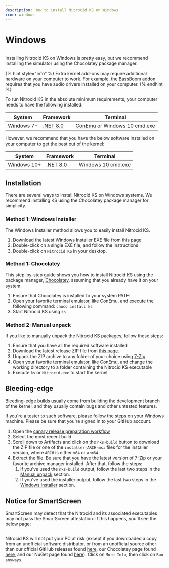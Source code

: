 ```yaml
---
description: How to install Nitrocid KS on Windows
icon: windows
---
```


# Windows

<figure><img src="https://github.com/Aptivi-Stable-Docs/nks-manual-0.1.0/blob/main/.gitbook/assets/001-welcome.png" alt=""><figcaption></figcaption></figure>

Installing Nitrocid KS on Windows is pretty easy, but we recommend installing the simulator using the Chocolatey package manager.

{% hint style="info" %}
Extra kernel add-ons may require additional hardware on your computer to work. For example, the BassBoom addon requires that you have audio drivers installed on your computer.
{% endhint %}

To run Nitrocid KS in the absolute minimum requirements, your computer needs to have the following installed:

| System     | Framework                                                          | Terminal                                                  |
| ---------- | ------------------------------------------------------------------ | --------------------------------------------------------- |
| Windows 7+ | [.NET 8.0](https://dotnet.microsoft.com/en-us/download/dotnet/8.0) | [ConEmu](https://conemu.github.io/) or Windows 10 cmd.exe |

However, we recommend that you have the below software installed on your computer to get the best out of the kernel:

| System      | Framework                                                          | Terminal           |
| ----------- | ------------------------------------------------------------------ | ------------------ |
| Windows 10+ | [.NET 8.0](https://dotnet.microsoft.com/en-us/download/dotnet/8.0) | Windows 10 cmd.exe |

## Installation

There are several ways to install Nitrocid KS on Windows systems. We recommend installing KS using the Chocolatey package manager for simplicity.

### Method 1: Windows Installer

The Windows Installer method allows you to easily install Nitrocid KS.

1. Download the latest Windows Installer EXE file from [this page](https://github.com/Aptivi/Kernel-Simulator/releases)
2. Double-click on a single EXE file, and follow the instructions
3. Double-click on `Nitrocid KS` in your desktop.

### Method 1: Chocolatey

This step-by-step guide shows you how to install Nitrocid KS using the package manager, [Chocolatey](https://chocolatey.org/install), assuming that you already have it on your system.

1. Ensure that Chocolatey is installed to your system PATH
2. Open your favorite terminal emulator, like ConEmu, and execute the following command: `choco install ks`
3. Start Nitrocid KS using `ks`

### Method 2: Manual unpack

If you like to manually unpack the Nitrocid KS packages, follow these steps:

1. Ensure that you have all the required software installed
2. Download the latest release ZIP file from [this page](https://github.com/Aptivi/Kernel-Simulator/releases).
3. Unpack the ZIP archive to any folder of your choice using [7-Zip](https://7-zip.org/)
4. Open your favorite terminal emulator, like ConEmu, and change the working directory to a folder containing the Nitrocid KS executable
5. Execute `ks` or `Nitrocid.exe` to start the kernel

## Bleeding-edge

Bleeding-edge builds usually come from building the development branch of the kernel, and they usually contain bugs and other untested features.

If you're a tester to such software, please follow the steps on your Windows machine. Please be sure that you're signed in to your GitHub account.

1. Open the [canary release preparation workflow](https://github.com/Aptivi/Nitrocid/actions/workflows/release-canary.yml)
2. Select the most recent build
3. Scroll down to Artifacts and click on the `nks-build` button to download the ZIP file or one of the `installer-ARCH-msi` files for the installer version, where `ARCH` is either `x64` or `arm64`.
4. Extract the file. Be sure that you have the latest version of 7-Zip or your favorite archive manager installed. After that, follow the steps:
   1. If you've used the `nks-build` output, follow the last two steps in the [Manual unpack](https://aptivi.gitbook.io/aptivi/nitrocid-ks-manual/installation-and-maintenance/installing-the-kernel/windows#method-3-manual-unpack) section.
   2. If you've used the installer output, follow the last two steps in the [Windows Installer](https://aptivi.gitbook.io/aptivi/nitrocid-ks-manual/installation-and-maintenance/installing-the-kernel/windows#method-1-windows-installer) section.

## Notice for SmartScreen

SmartScreen may detect that the Nitrocid and its associated executables may not pass the SmartScreen attestation. If this happens, you'll see the below page:

<figure><img src="https://github.com/Aptivi-Stable-Docs/nks-manual-0.1.0/blob/main/.gitbook/assets/image.png" alt=""><figcaption></figcaption></figure>

Nitrocid KS will not put your PC at risk (except if you downloaded a copy from an unofficial software distributor, or from an unofficial source other than our official GitHub releases found [here](https://github.com/Aptivi/NitrocidKS/releases), our Chocolatey page found [here](https://community.chocolatey.org/packages/KS), and our NuGet page found [here](https://www.nuget.org/packages/KS/)). Click on `More Info`, then click on `Run anyways`.
